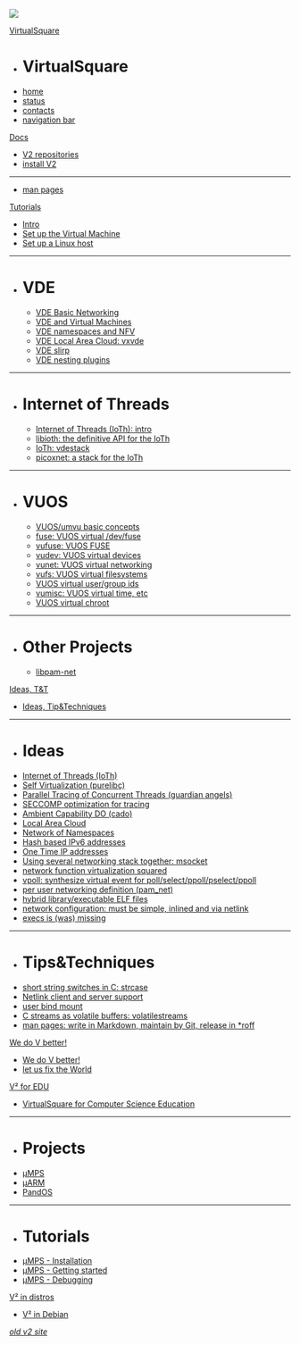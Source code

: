 <!--
# VirtualSquare
-->

[![](v2.png)](index.md)

[VirtualSquare]()

  * # VirtualSquare
  * [home](index.md)
  * [status](status.md)
  * [contacts](contacts.md)
  * [navigation bar](navigation.md)

[Docs]()

  * [V2 repositories](repos.md)
  * [install V2](install.md)
  - - - -
  * [man pages](man/index.md)

[Tutorials]()

  * [Intro](tutorials/intro.md)
  * [Set up the Virtual Machine](tutorials/setup_the_vm.md)
  * [Set up a Linux host](tutorials/setup_a_host.md)
  - - - -
  * # VDE
	* [VDE Basic Networking](tutorials/vdebasics.md)
	* [VDE and Virtual Machines](tutorials/vde_vm.md)
	* [VDE namespaces and NFV](tutorials/vde_ns.md)
	* [VDE Local Area Cloud: vxvde](tutorials/vde_vxvde.md)
	* [VDE slirp](tutorials/vde_slirp.md)
	* [VDE nesting plugins](tutorials/vde_nesting.md)
  - - - -
  * # Internet of Threads
	* [Internet of Threads (IoTh): intro](tutorials/ioth.md)
	* [libioth: the definitive API for the IoTh](tutorials/ioth_libioth.md)
	* [IoTh: vdestack](tutorials/ioth_vdestack.md)
	* [picoxnet: a stack for the IoTh](tutorials/ioth_picoxnet.md)
  - - - -
  * # VUOS
	* [VUOS/umvu basic concepts](tutorials/vuosbasics.md)
	* [fuse: VUOS virtual /dev/fuse](tutorials/vudevfuse.md)
	* [vufuse: VUOS FUSE](tutorials/vufuse.md)
	* [vudev: VUOS virtual devices](tutorials/vudev.md)
	* [vunet: VUOS virtual networking](tutorials/vunet.md)
	* [vufs: VUOS virtual filesystems](tutorials/vufs.md)
	* [VUOS virtual user/group ids](tutorials/vu_uidgid.md)
	* [vumisc: VUOS virtual time, etc](tutorials/vumisc.md)
	* [VUOS virtual chroot](tutorials/vu_chroot.md)
  - - - -
  * # Other Projects
	* [libpam-net](tutorials/libpam-net.md)

[Ideas, T&T]()

  * [Ideas, Tip&Techniques](ideas/intro.md)
  - - - -

  * # Ideas
  * [Internet of Threads (IoTh)](ideas/ioth.md)
  * [Self Virtualization (purelibc)](ideas/selfvirt.md)
  * [Parallel Tracing of Concurrent Threads (guardian angels)](ideas/partrace.md)
  * [SECCOMP optimization for tracing](ideas/seccomptrace.md)
  * [Ambient Capability DO (cado)](ideas/cado.md)
  * [Local Area Cloud](ideas/lac.md)
  * [Network of Namespaces](ideas/non.md)
  * [Hash based IPv6 addresses](ideas/hashipv6.md)
  * [One Time IP addresses](ideas/otip.md)
  * [Using several networking stack together: msocket](ideas/msocket.md)
  * [network function virtualization squared](ideas/vdenfv.md)
  * [vpoll: synthesize virtual event for poll/select/ppoll/pselect/ppoll](ideas/vpoll.md)
  * [per user networking definition (pam\_net)](ideas/pamnet.md)
  * [hybrid library/executable ELF files](ideas/hybrid_elf.md)
  * [network configuration: must be simple, inlined and via netlink](ideas/nlinline.md)
  * [execs is (was) missing](ideas/execs.md)
  - - - -

  * # Tips&Techniques
  * [short string switches in C: strcase](ideas/strcase.md)
  * [Netlink client and server support](ideas/nlq.md)
  * [user bind mount](ideas/userbindmount.md)
  * [C streams as volatile buffers: volatilestreams](ideas/volatilestream.md)
  * [man pages: write in Markdown, maintain by Git, release in \*roff](ideas/v2mdman.md)

[We do V better!]()

  * [We do V better!](vbetter/intro.md)
  * [let us fix the World](vbetter/fix.md)

[V² for EDU]()

  * [VirtualSquare for Computer Science Education](education/index.md)
  - - - -
  * # Projects
  * [µMPS](education/umps.md)
  * [µARM](education/uarm.md)
  * [PandOS](education/pandos.md)
  - - -
  * # Tutorials
  * [µMPS - Installation](education/tutorials/umps/installation.md)
  * [µMPS - Getting started](education/tutorials/umps/getting_started.md)
  * [µMPS - Debugging](education/tutorials/umps/debugging.md)

[V² in distros]()

  * [V² in Debian](distros/debian.md)

[*old v2 site*](http://wiki.v2.cs.unibo.it)
